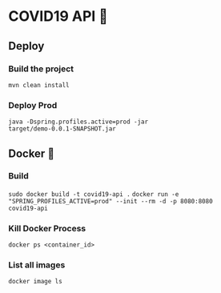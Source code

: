 # COVID19 API 🏥

## Deploy

### Build the project

<code>mvn clean install</code>

### Deploy Prod

<code>java -Dspring.profiles.active=prod -jar target/demo-0.0.1-SNAPSHOT.jar</code>

## Docker 🎉

### Build

<code>sudo docker build -t covid19-api .</code>
<code>docker run -e "SPRING_PROFILES_ACTIVE=prod" --init --rm -d -p 8080:8080 covid19-api</code>

### Kill Docker Process

<code>docker ps <container_id></code>

### List all images

<code>docker image ls</code>